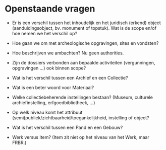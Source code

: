 # Openstaande vragen

- Er is een verschil tussen het inhoudelijk en het juridisch (erkend) object (aanduidingsobject, bv. monument of topstuk). Wat is de scope en/of hoe nemen we het verschil op?
- Hoe gaan we om met archeologische opgravingen, sites en vondsten?
- Hoe beschrijven we ambachten? Nu geen authorities.
- Zijn de dossiers verbonden aan bepaalde activiteiten (vergunningen, opgravingen ...) ook binnen scope?
- Wat is het verschil tussen een Archief en een Collectie?
- Wat is een beter woord voor Materiaal?
- Welke collectiebeherende instellingen bestaan? (Museum, culturele archiefinstelling, erfgoedbibliotheek, ...)
- Op welk niveau komt het attribuut (semi)publiek/zichtbaarheid/toegankelijkheid, instelling of object?
- Wat is het verschil tussen een Pand en een Gebouw?

- Werk versus Item? (Item zit niet op het niveau van het Werk, maar FRBR.)
